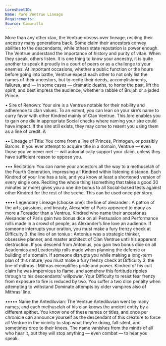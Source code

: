 ```yaml
---
LoresheetID: 
Name: Pure Ventrue Lineage
Requirements:
Source: Camarilla
---
```

More than any other clan, the Ventrue obsess over lineage, reciting their ancestry many generations back. Some claim their ancestors convey abilities to the descendants, while others state reputation is power enough. The Ventrue understand the importance of history and purity of vitae. When they speak, others listen. It is one thing to know your ancestry, it is quite another to speak it proudly in a court of peers or as a challenge to your enemies. At important occasions, whether a public function or the hours before going into battle, Ventrue expect each other to not only list the names of their ancestors, but to recite their deeds, accomplishments, failures, and — in some cases — dramatic deaths, to honor the past, lift the spirit, and best impress the audience, whether a rabble of Brujah or a jaded Prince. 

• Sire of Renown: Your sire is a Ventrue notable for their nobility and adherence to clan values. To an extent, you can lean on your sire’s name to curry favor with other Kindred mainly of Clan Ventrue. This lore enables you to gain one die in appropriate Social checks where naming your sire could have impact. If the sire still exists, they may come to resent you using them as a line of credit. A 

•• Lineage of Title: You come from a line of Princes, Primogen, or possibly Barons. If you ever attempt to acquire title in a domain, Ventrue — even those you’ve never met — will automatically support your claim, unless they have sufficient reason to oppose you. 

••• Recitation: You can name your ancestors all the way to a methuselah of the Fourth Generation, impressing all Kindred within listening distance. Each Kindred of your line has a tale, and you know at least a shortened version of every single one. Reciting the whole thing (something that takes a good 30 minutes or more) gives you a one die bonus to all Social-based tests against other Kindred for the rest of the scene. This can be used once per story. 

•••• Legendary Lineage (choose one): the line of alexander : A patron of the arts, passions, and beauty, Alexander of Paris appeared to many as more a Toreador than a Ventrue. Kindred who name their ancestor as Alexander of Paris gain two bonus dice on all Persuasion and Performance rolls made in a crowd of people, as Alexander’s line love an audience. If someone interrupts your oration, you must make a fury frenzy check at Difficulty 3. the line of an tonius : Antonius was a strategic thinker, obsessive planner, and master architect of Clan Ventrue until his apparent destruction. If you descend from Antonius, you gain two bonus dice on all Academics and Leadership rolls made when planning the defense or building of a domain. If someone disrupts you while making a long-term plan of this nature, you must make a fury frenzy check at Difficulty 3. the line of mithras : Mithras exemplifies pride and power. Kindred of his cult claim he was impervious to flame, and somehow this fortitude ripples through to his descendants’ willpower. Your Difficulty to resist fear frenzy from exposure to fire is reduced by two. You suffer a two dice penalty when attempting to withstand Dominate attempts by older vampires also of Mithras’ line. 

••••• Name the Antediluvian: The Ventrue Antediluvian went by many names, and each methuselah of his clan knows the ancient entity by a different epithet. You know one of these names or titles, and once per chronicle can announce yourself as the descendant of this creature to force all Ventrue in the vicinity to stop what they’re doing, fall silent, and sometimes drop to their knees. The name vanishes from the minds of all who hear it, but they will stop anything — even combat — to hear you speak.